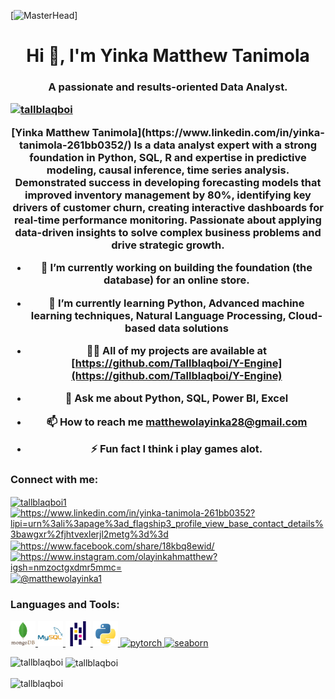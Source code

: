 [![MasterHead](https://media.licdn.com/dms/image/v2/D4D12AQENxH4et7bJkA/article-cover_image-shrink_720_1280/article-cover_image-shrink_720_1280/0/1705316886670?e=1753315200&v=beta&t=TyDFWog2BliW94SRVOF6EdhqeY-RSA5vvhoOl-T5lf8)]
<h1 align="center">Hi 👋, I'm Yinka Matthew Tanimola</h1>
<h3 align="center">A passionate and results-oriented Data Analyst. 
<p align="left"> <a href="https://github.com/ryo-ma/github-profile-trophy"><img src="https://github-profile-trophy.vercel.app/?username=tallblaqboi" alt="tallblaqboi" /></a> </p>
[Yinka Matthew Tanimola](https://www.linkedin.com/in/yinka-tanimola-261bb0352/) Is a data analyst expert with a strong foundation in Python, SQL, R and expertise in predictive modeling, causal inference, time series analysis. Demonstrated success in developing forecasting models that improved inventory management by 80%, identifying key drivers of customer churn, creating interactive dashboards for real-time performance monitoring. Passionate about applying data-driven insights to solve complex business problems and drive strategic growth.


- 🔭 I’m currently working on **building the foundation (the database) for an online store.**

- 🌱 I’m currently learning **Python, Advanced machine learning techniques, Natural Language Processing, Cloud-based data solutions**

- 👨‍💻 All of my projects are available at [https://github.com/Tallblaqboi/Y-Engine](https://github.com/Tallblaqboi/Y-Engine)

- 💬 Ask me about **Python, SQL, Power BI, Excel**

- 📫 How to reach me **matthewolayinka28@gmail.com**

- ⚡ Fun fact **I think i play games alot.**

<h3 align="left">Connect with me:</h3>
<p align="left">
<a href="https://twitter.com/tallblaqboi1" target="blank"><img align="center" src="https://raw.githubusercontent.com/rahuldkjain/github-profile-readme-generator/master/src/images/icons/Social/twitter.svg" alt="tallblaqboi1" height="30" width="40" /></a>
<a href="https://linkedin.com/in/https://www.linkedin.com/in/yinka-tanimola-261bb0352?lipi=urn%3ali%3apage%3ad_flagship3_profile_view_base_contact_details%3bawgxr%2fjhtvexlerjl2metg%3d%3d" target="blank"><img align="center" src="https://raw.githubusercontent.com/rahuldkjain/github-profile-readme-generator/master/src/images/icons/Social/linked-in-alt.svg" alt="https://www.linkedin.com/in/yinka-tanimola-261bb0352?lipi=urn%3ali%3apage%3ad_flagship3_profile_view_base_contact_details%3bawgxr%2fjhtvexlerjl2metg%3d%3d" height="30" width="40" /></a>
<a href="https://fb.com/https://www.facebook.com/share/18kbq8ewid/" target="blank"><img align="center" src="https://raw.githubusercontent.com/rahuldkjain/github-profile-readme-generator/master/src/images/icons/Social/facebook.svg" alt="https://www.facebook.com/share/18kbq8ewid/" height="30" width="40" /></a>
<a href="https://instagram.com/https://www.instagram.com/olayinkahmatthew?igsh=nmzoctgxdmr5mmc=" target="blank"><img align="center" src="https://raw.githubusercontent.com/rahuldkjain/github-profile-readme-generator/master/src/images/icons/Social/instagram.svg" alt="https://www.instagram.com/olayinkahmatthew?igsh=nmzoctgxdmr5mmc=" height="30" width="40" /></a>
<a href="https://www.hackerrank.com/@matthewolayinka1" target="blank"><img align="center" src="https://raw.githubusercontent.com/rahuldkjain/github-profile-readme-generator/master/src/images/icons/Social/hackerrank.svg" alt="@matthewolayinka1" height="30" width="40" /></a>
</p>

<h3 align="left">Languages and Tools:</h3>
<p align="left"> <a href="https://www.mongodb.com/" target="_blank" rel="noreferrer"> <img src="https://raw.githubusercontent.com/devicons/devicon/master/icons/mongodb/mongodb-original-wordmark.svg" alt="mongodb" width="40" height="40"/> </a> <a href="https://www.mysql.com/" target="_blank" rel="noreferrer"> <img src="https://raw.githubusercontent.com/devicons/devicon/master/icons/mysql/mysql-original-wordmark.svg" alt="mysql" width="40" height="40"/> </a> <a href="https://pandas.pydata.org/" target="_blank" rel="noreferrer"> <img src="https://raw.githubusercontent.com/devicons/devicon/2ae2a900d2f041da66e950e4d48052658d850630/icons/pandas/pandas-original.svg" alt="pandas" width="40" height="40"/> </a> <a href="https://www.python.org" target="_blank" rel="noreferrer"> <img src="https://raw.githubusercontent.com/devicons/devicon/master/icons/python/python-original.svg" alt="python" width="40" height="40"/> </a> <a href="https://pytorch.org/" target="_blank" rel="noreferrer"> <img src="https://www.vectorlogo.zone/logos/pytorch/pytorch-icon.svg" alt="pytorch" width="40" height="40"/> </a> <a href="https://seaborn.pydata.org/" target="_blank" rel="noreferrer"> <img src="https://seaborn.pydata.org/_images/logo-mark-lightbg.svg" alt="seaborn" width="40" height="40"/> </a> </p>

<p><img align="left" src="https://github-readme-stats.vercel.app/api/top-langs?username=tallblaqboi&show_icons=true&locale=en&layout=compact" alt="tallblaqboi" /></p>

<p>&nbsp;<img align="center" src="https://github-readme-stats.vercel.app/api?username=tallblaqboi&show_icons=true&locale=en" alt="tallblaqboi" /></p>

<p><img align="center" src="https://github-readme-streak-stats.herokuapp.com/?user=tallblaqboi&" alt="tallblaqboi" /></p>
